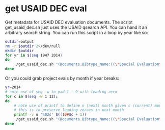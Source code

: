 get USAID DEC eval
==================

Get metadata for USAID DEC evaluation documents.
The script get_usaid_dec.sh just uses the USAID qsearch API.
You can hand it an arbitrary search string.
You can run this script in a loop by year like so:

```bash
outdir=output
rm -r $outdir 2>/dev/null
mkdir $outdir
for yr in $(seq 1947 2014)
do 
	./get_usaid_dec.sh "(Documents.Bibtype_Name:((\"Special Evaluation\") OR (\"Final Evaluation Report\"))) AND (Documents.Date_of_Publication_Freeforrm:($yr))" > $outdir/${yr}.csv
done
```

Or you could grab project evals by month if year breaks:

```bash
yr=2014
# note use of seq -w to pad 1 - 9 with leading zero
for c in $(seq -w 1 12);
do 
	# note use of printf to define n (next) month given c (current) month
	# this is to preserve leading zeroes in next month
	printf -v n '%02d' $((10#$c + 1))
	./get_usaid_dec.sh "(Documents.Bibtype_Name:((\"Special Evaluation\") OR (\"Final Evaluation Report\"))) AND datecreated:([${yr}${c}01000000 TO ${yr}${n}01000000])" > output/${yr}${c}${n}.csv
done
```
